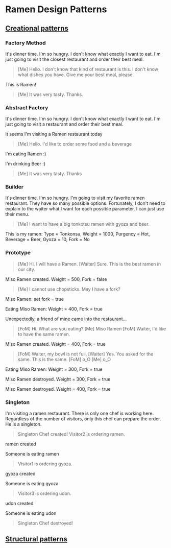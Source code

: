 # Ramen Design Patterns

## [Creational patterns](patterns/creational)

### Factory Method

It's dinner time. I'm so hungry. I don't know what exactly I want to eat. I'm just going to visit the closest restaurant and order their best meal.

> [Me] Hello. I don't know that kind of restaurant is this. I don't know what dishes you have. Give me your best meal, please.

This is Ramen!

> [Me] It was very tasty. Thanks.


### Abstract Factory

It's dinner time. I'm so hungry. I don't know what exactly I want to eat. I'm just going to visit a restaurant and order their best meal.

It seems I'm visiting a Ramen restaurant today

> [Me] Hello. I'd like to order some food and a beverage

I'm eating Ramen :)

I'm drinking Beer :)

> [Me] It was very tasty. Thanks


### Builder

It's dinner time. I'm so hungry. I'm going to visit my favorite ramen restaurant. They have so many possible options. Fortunately, I don't need to explain to the waiter what I want for each possible parameter. I can just use their menu.

> [Me] I want to have a big tonkotsu ramen with gyoza and beer.

This is my ramen:
Type = Tonkonsu, Weight = 1000, Purgency = Hot, Beverage = Beer, Gyoza = 10, Fork = No


### Prototype

> [Me] Hi. I will have a Ramen.
[Waiter] Sure. This is the best ramen in our city.

Miso Ramen created. 
Weight = 500, Fork = false

> [Me] I cannot use chopsticks. May I have a fork?

Miso Ramen: set fork = true

Eating Miso Ramen: 
Weight = 400, Fork = true


Unexpectedly, a friend of mine came into the restaurant...

> [FoM] Hi. What are you eating?
[Me] Miso Ramen
[FoM] Waiter, I'd like to have the same ramen.

Miso Ramen created. 
Weight = 400, Fork = true

> [FoM] Waiter, my bowl is not full.
[Waiter] Yes. You asked for the same. This is the same.
[FoM] o_O
[Me] o_O

Eating Miso Ramen: 
Weight = 300, Fork = true

Miso Ramen destroyed. 
Weight = 300, Fork = true

Miso Ramen destroyed. 
Weight = 400, Fork = true


### Singleton

I'm visiting a ramen restaurant. There is only one chef is working here. Regardless of the number of visitors, only this chef can prepare the order.
He is a singleton.

> Singleton Chef created!
Visitor2 is ordering ramen.

ramen created

Someone is eating ramen

> Visitor1 is ordering gyoza.

gyoza created

Someone is eating gyoza

> Visitor3 is ordering udon.

udon created

Someone is eating udon

> Singleton Chef destroyed!

## [Structural patterns](patterns/structural)
